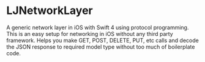 # LJNetworkLayer
A generic network layer in iOS with Swift 4 using protocol programming. This is an easy setup for networking in iOS without any third party framework. Helps you make GET, POST, DELETE, PUT, etc calls and decode the JSON response to required model type without too much of boilerplate code.
